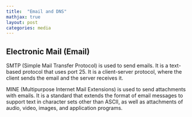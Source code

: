 ```yaml
---
title:  "Email and DNS"
mathjax: true
layout: post
categories: media
---
```


## Electronic Mail (Email)

SMTP (Simple Mail Transfer Protocol) is used to send emails. It is a text-based protocol that uses port 25. It is a client-server protocol, where the client sends the email and the server receives it.

MINE (Multipurpose Internet Mail Extensions) is used to send attachments with emails. It is a standard that extends the format of email messages to support text in character sets other than ASCII, as well as attachments of audio, video, images, and application programs.
